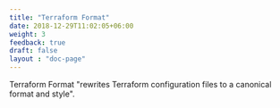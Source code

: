 ```yaml
---
title: "Terraform Format"
date: 2018-12-29T11:02:05+06:00
weight: 3
feedback: true
draft: false
layout : "doc-page"
---
```


Terraform Format "rewrites Terraform configuration files to a canonical format and style".
